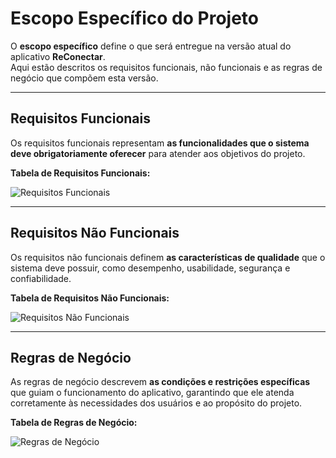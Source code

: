 # Escopo Específico do Projeto

O **escopo específico** define o que será entregue na versão atual do aplicativo **ReConectar**.  
Aqui estão descritos os requisitos funcionais, não funcionais e as regras de negócio que compõem esta versão.

---

## Requisitos Funcionais
Os requisitos funcionais representam **as funcionalidades que o sistema deve obrigatoriamente oferecer** para atender aos objetivos do projeto.

**Tabela de Requisitos Funcionais:**  

![Requisitos Funcionais](https://github.com/user-attachments/assets/ff0a74e0-0d53-451a-8878-54585b93c2d0)

---

## Requisitos Não Funcionais
Os requisitos não funcionais definem **as características de qualidade** que o sistema deve possuir, como desempenho, usabilidade, segurança e confiabilidade.

**Tabela de Requisitos Não Funcionais:**  

![Requisitos Não Funcionais](https://github.com/user-attachments/assets/7105d9aa-c7d3-49d8-9d72-96d3c1593a6f)

---

## Regras de Negócio
As regras de negócio descrevem **as condições e restrições específicas** que guiam o funcionamento do aplicativo, garantindo que ele atenda corretamente às necessidades dos usuários e ao propósito do projeto.

**Tabela de Regras de Negócio:**  

![Regras de Negócio](https://github.com/user-attachments/assets/912e988a-fb3a-4517-a9c7-ffa75cad4a13)

